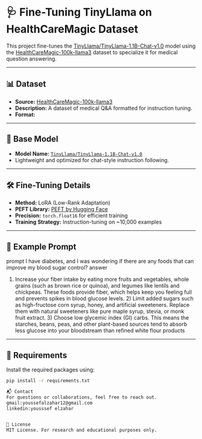 # 🩺 Fine-Tuning TinyLlama on HealthCareMagic Dataset

This project fine-tunes the [TinyLlama/TinyLlama-1.1B-Chat-v1.0](https://huggingface.co/TinyLlama/TinyLlama-1.1B-Chat-v1.0) model using the [HealthCareMagic-100k-llama3](https://huggingface.co/datasets/harshith99/HealthCareMagic-100k-llama3) dataset to specialize it for medical question answering.

---

## 📊 Dataset

- **Source:** [HealthCareMagic-100k-llama3](https://huggingface.co/datasets/harshith99/HealthCareMagic-100k-llama3)
- **Description:** A dataset of medical Q&A formatted for instruction tuning.
- **Format:**

---

## 🤖 Base Model

- **Model Name:** [`TinyLlama/TinyLlama-1.1B-Chat-v1.0`](https://huggingface.co/TinyLlama/TinyLlama-1.1B-Chat-v1.0)
- Lightweight and optimized for chat-style instruction following.

---

## 🛠️ Fine-Tuning Details

- **Method:** LoRA (Low-Rank Adaptation)
- **PEFT Library:** [PEFT by Hugging Face](https://github.com/huggingface/peft)
- **Precision:** `torch.float16` for efficient training
- **Training Strategy:** Instruction-tuning on ~10,000 examples

---

## 🧪 Example Prompt
prompt
I have diabetes, and I was wondering if there are any foods that can improve my blood sugar control?
 answer
1) Increase your fiber intake by eating more fruits and vegetables, whole grains (such as brown rice or quinoa), and legumes like lentils and chickpeas. These foods provide fiber, which helps keep you feeling full and prevents spikes in blood glucose levels. 2) Limit added sugars such as high-fructose corn syrup, honey, and artificial sweeteners. Replace them with natural sweeteners like pure maple syrup, stevia, or monk fruit extract. 3) Choose low glycemic index (GI) carbs. This means the starches, beans, peas, and other plant-based sources tend to absorb less glucose into your bloodstream than refined white flour products

---

## 🧾 Requirements

Install the required packages using:

```bash
pip install -r requirements.txt

📬 Contact
For questions or collaborations, feel free to reach out.
gmail:youssefalzahar12@gmail.com
linkedin:yousssef elzahar


📜 License
MIT License. For research and educational purposes only.


